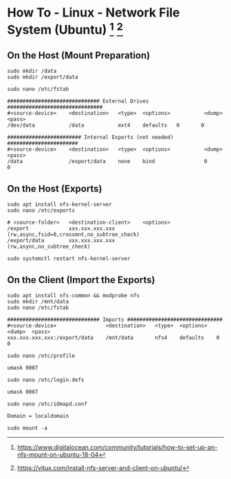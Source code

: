 # How To - Linux - Network File System (Ubuntu) [^1] [^2]

## On the Host (Mount Preparation)

```
sudo mkdir /data
sudo mkdir /export/data
```

```
sudo nano /etc/fstab
```

```
############################## External Drives ###############################
#<source-device>    <destination>   <type>  <options>           <dump>  <pass>
/dev/data           /data           ext4    defaults   0       0

######################## Internal Exports (not needed) #######################
#<source-device>    <destination>   <type>  <options>           <dump>  <pass>
/data               /export/data    none    bind                0       0
```

## On the Host (Exports)

```
sudo apt install nfs-kernel-server
sudo nano /etc/exports
```

```
# <source-folder>   <destination-client>    <options>
/export             xxx.xxx.xxx.xxx			(rw,async,fsid=0,crossmnt,no_subtree_check)
/export/data        xxx.xxx.xxx.xxx			(rw,async,no_subtree_check)
```

```
sudo systemctl restart nfs-kernel-server
```

## On the Client (Import the Exports)

```
sudo apt install nfs-common && modprobe nfs
sudo mkdir /mnt/data
sudo nano /etc/fstab
```

```
############################## Imports ###############################
#<source-device>                <destination>   <type>  <options>   <dump>  <pass>
xxx.xxx.xxx.xxx:/export/data    /mnt/data       nfs4    defaults    0       0
```

```
sudo nano /etc/profile
```

```
umask 0007
```

```
sudo nano /etc/login.defs
```

```
umask 0007
```

```
sudo nano /etc/idmapd.conf
```

```
Domain = localdomain
```

```
sudo mount -a
```

[^1]: https://www.digitalocean.com/community/tutorials/how-to-set-up-an-nfs-mount-on-ubuntu-18-04
[^2]: https://vitux.com/install-nfs-server-and-client-on-ubuntu/
